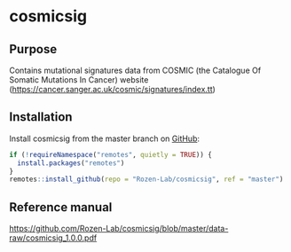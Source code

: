 
<!-- README.md is generated from README.Rmd. Please edit that file -->

# cosmicsig

<!-- badges: start -->
<!-- badges: end -->

## Purpose

Contains mutational signatures data from COSMIC (the Catalogue Of
Somatic Mutations In Cancer) website
(<https://cancer.sanger.ac.uk/cosmic/signatures/index.tt>)

## Installation

Install cosmicsig from the master branch on
[GitHub](https://github.com/):

``` r
if (!requireNamespace("remotes", quietly = TRUE)) {
  install.packages("remotes")
}
remotes::install_github(repo = "Rozen-Lab/cosmicsig", ref = "master")
```

## Reference manual

<https://github.com/Rozen-Lab/cosmicsig/blob/master/data-raw/cosmicsig_1.0.0.pdf>
